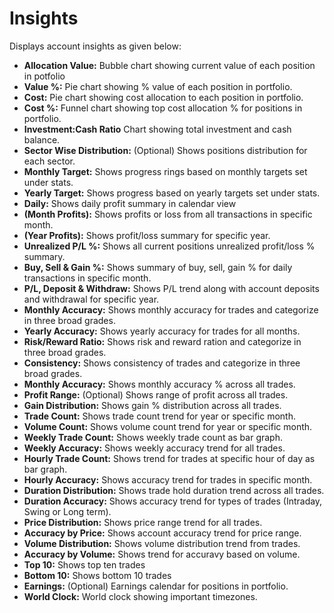 # **Insights**

Displays account insights as given below:
  - **Allocation Value:** Bubble chart showing current value of each position in potfolio
  - **Value %:** Pie chart showing % value of each position in portfolio.
  - **Cost:** Pie chart showing cost allocation to each position in portfolio.
  - **Cost %:** Funnel chart showing top cost allocation % for positions in portfolio.
  - **Investment:Cash Ratio** Chart showing total investment and cash balance.
  - **Sector Wise Distribution:** (Optional) Shows positions distribution for each sector.
  - **Monthly Target:** Shows progress rings based on monthly targets set under stats.
  - **Yearly Target:** Shows progress based on yearly targets set under stats.
  - **Daily:** Shows daily profit summary in calendar view
  - **(Month Profits):** Shows profits or loss from all transactions in specific month.
  - **(Year Profits):** Shows profit/loss summary for specific year.
  - **Unrealized P/L %:** Shows all current positions unrealized profit/loss % summary.
  - **Buy, Sell & Gain %:** Shows summary of buy, sell, gain % for daily transactions in specific month.
  - **P/L, Deposit & Withdraw:** Shows P/L trend along with account deposits and withdrawal for specific year.
  - **Monthly Accuracy:** Shows monthly accuracy for trades and categorize in three broad grades.
  - **Yearly Accuracy:** Shows yearly accuracy for trades for all months.
  - **Risk/Reward Ratio:** Shows risk and reward ration and categorize in three broad grades.
  - **Consistency:** Shows consistency of trades and categorize in three broad grades.
  - **Monthly Accuracy:** Shows monthly accuracy % across all trades.
  - **Profit Range:** (Optional) Shows range of profit across all trades.
  - **Gain Distribution:** Shows gain % distribution across all trades.
  - **Trade Count:** Shows trade count trend for year or specific month.
  - **Volume Count:** Shows volume count trend for year or specific month.
  - **Weekly Trade Count:** Shows weekly trade count as bar graph.
  - **Weekly Accuracy:** Shows weekly accuracy trend for all trades.
  - **Hourly Trade Count:** Shows trend for trades at specific hour of day as bar graph.
  - **Hourly Accuracy:** Shows accuracy trend for trades in specific month.
  - **Duration Distribution:** Shows trade hold duration trend across all trades. 
  - **Duration Accuracy:** Shows accuracy trend for types of trades (Intraday, Swing or Long term).
  - **Price Distribution:** Shows price range trend for all trades.
  - **Accuracy by Price:** Shows account accuracy trend for price range.
  - **Volume Distribution:** Shows volume distribution trend from trades.
  - **Accuracy by Volume:** Shows trend for accuravy based on volume.
  - **Top 10:** Shows top ten trades
  - **Bottom 10:** Shows bottom 10 trades
  - **Earnings:** (Optional) Earnings calendar for positions in portfolio.
  - **World Clock:** World clock showing important timezones.

